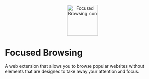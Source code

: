 <div align="center">
  <a href="https://app.singlelink.co/u/focused-browsing" target="_blank">
    <img alt="Focused Browsing Icon" width="100" src="https://gitlab.com/grey-software/focused-browsing/-/raw/main/logo.png">
  </a>
</div>

# Focused Browsing

A web extension that allows you to browse popular websites without elements that are designed to take away your attention and focus.
